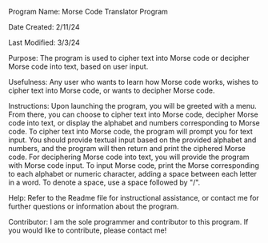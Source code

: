 Program Name: Morse Code Translator Program

Date Created: 2/11/24

Last Modified: 3/3/24

Purpose: The program is used to cipher text into Morse code or decipher Morse code into text, based on user input.

Usefulness: Any user who wants to learn how Morse code works, wishes to cipher text into Morse code, or wants to decipher Morse code.

Instructions: Upon launching the program, you will be greeted with a menu. From there, you can choose to cipher text into Morse code, decipher Morse code into text, or display the alphabet and numbers corresponding to Morse code. To cipher text into Morse code, the program will prompt you for text input. You should provide textual input based on the provided alphabet and numbers, and the program will then return and print the ciphered Morse code. For deciphering Morse code into text, you will provide the program with Morse code input. To input Morse code, print the Morse corresponding to each alphabet or numeric character, adding a space between each letter in a word. To denote a space, use a space followed by "/".

Help: Refer to the Readme file for instructional assistance, or contact me for further questions or information about the program.

Contributor: I am the sole programmer and contributor to this program. If you would like to contribute, please contact me!


